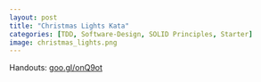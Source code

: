 ```yaml
---
layout: post
title: "Christmas Lights Kata"
categories: [TDD, Software-Design, SOLID Principles, Starter]
image: christmas_lights.png
---
```


Handouts: [goo.gl/onQ9ot](https://goo.gl/onQ9ot)
